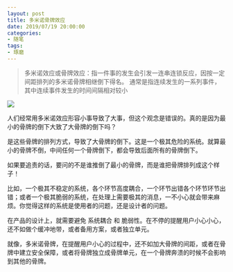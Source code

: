 ```yaml
---
layout: post
title: 多米诺骨牌效应
date: 2019/07/19 20:00:00
categories:
- 随笔
tags:
- 琢磨
---
```


> 多米诺效应或骨牌效应：指一件事的发生会引发一连串连锁反应，因按一定间距排列的多米诺骨牌相继倒下得名。 通常是指连续发生的一系列事件，其中连续事件发生的时间间隔相对较小

![](http://pics.naaln.com/blog/2019-07-21-151954.jpg-basicBlog)

人们经常用多米诺效应形容小事导致了大事，但这个观念是错误的。真的是因为最小的骨牌的倒下大致了大骨牌的倒下吗？

是这些骨牌的排列方式，导致了大骨牌的倒下。这是一个极其危险的系统。就算最小的骨牌不倒，中间任何一个骨牌倒下，都会导致后面所有的骨牌倒下。

如果要追责的话，要问的不是谁推倒了最小的骨牌，而是谁把骨牌排列成这个样子！

比如，一个极其不稳定的系统，各个环节高度耦合，一个环节出错各个环节环节出错；或者一个极其脆弱的系统，在处理上需要极其的消息，一不小心就会带来麻烦。你觉得这样的系统是使用者的问题，还是设计者的问题。

在产品的设计上，就需要避免 系统耦合 和 脆弱性。在不停的提醒用户小心小心，还不如做个缓冲地带，或者备用方案，或者独立单元。

就像，多米诺骨牌，在提醒用户小心的过程中，还不如加大骨牌的间距，或者在骨牌中建立安全保障，或者将骨牌独立成骨牌单元，在一个骨牌奔溃的时候不会影响到其他的骨牌。
